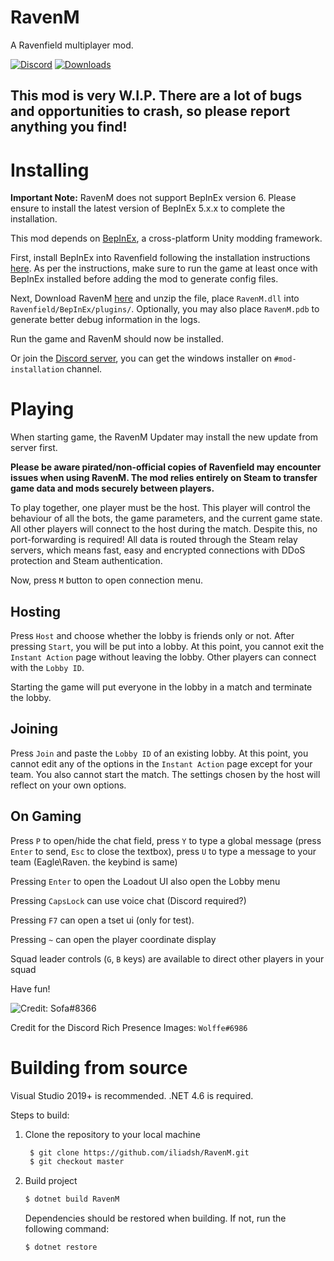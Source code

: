 # RavenM

A Ravenfield multiplayer mod.

[![Discord](https://img.shields.io/discord/458403487982682113.svg?label=Discord&logo=Discord&colorB=7289da&style=for-the-badge)](https://discord.gg/63zE4gY)
[![Downloads](https://img.shields.io/github/downloads/ABigPickle/RavenM/total.svg?label=Downloads&logo=GitHub&style=for-the-badge)](https://github.com/ABigPickle/RavenM/releases/latest)

## This mod is very **W.I.P.** There are a lot of bugs and opportunities to crash, so please report anything you find!

# Installing

<b>Important Note:</b> RavenM does not support BepInEx version 6. Please ensure to install the latest version of BepInEx 5.x.x to complete the installation.

This mod depends on [BepInEx](https://github.com/BepInEx/BepInEx), a cross-platform Unity modding framework. 

First, install BepInEx into Ravenfield following the installation instructions [here](https://docs.bepinex.dev/articles/user_guide/installation/index.html). As per the instructions, make sure to run the game at least once with BepInEx installed before adding the mod to generate config files.

Next, Download RavenM [here](https://github.com/iliadsh/RavenM/releases/latest) and unzip the file, place `RavenM.dll` into `Ravenfield/BepInEx/plugins/`. Optionally, you may also place `RavenM.pdb` to generate better debug information in the logs.

Run the game and RavenM should now be installed.

Or join the [Discord server](https://discord.gg/63zE4gY), you can get the windows installer on `#mod-installation` channel.

# Playing

When starting game, the RavenM Updater may install the new update from server first.

**Please be aware pirated/non-official copies of Ravenfield may encounter issues when using RavenM.</b> The mod relies entirely on Steam to transfer game data and mods securely between players.**

To play together, one player must be the host. This player will control the behaviour of all the bots, the game parameters, and the current game state. All other players will connect to the host during the match. Despite this, no port-forwarding is required! All data is routed through the Steam relay servers, which means fast, easy and encrypted connections with DDoS protection and Steam authentication.

Now, press `M` button to open connection menu.

## Hosting
Press `Host` and choose whether the lobby is friends only or not. After pressing `Start`, you will be put into a lobby. At this point, you cannot exit the `Instant Action` page without leaving the lobby. Other players can connect with the `Lobby ID`.

Starting the game will put everyone in the lobby in a match and terminate the lobby.

## Joining
Press `Join` and paste the `Lobby ID` of an existing lobby. At this point, you cannot edit any of the options in the `Instant Action` page except for your team. You also cannot start the match. The settings chosen by the host will reflect on your own options.

## On Gaming

Press `P` to open/hide the chat field, press `Y` to type a global message (press `Enter` to send, `Esc` to close the textbox), press `U` to type a message to your team (Eagle\Raven. the keybind is same) 

Pressing `Enter` to open the Loadout UI also open the Lobby menu

Pressing `CapsLock` can use voice chat (Discord required?)

Pressing `F7` can open a tset ui (only for test).

Pressing `~` can open the player coordinate display

Squad leader controls (`G`, `B` keys) are available to direct other players in your squad

Have fun!

![Credit: Sofa#8366](https://steamuserimages-a.akamaihd.net/ugc/1917988387306327667/C90622D8C9B8B654E187AA5038A84759DFF050D9/)

Credit for the Discord Rich Presence Images: `Wolffe#6986`

# Building from source

Visual Studio 2019+ is recommended. .NET 4.6 is required.

Steps to build:

1. Clone the repository to your local machine
   
   ```bash
    $ git clone https://github.com/iliadsh/RavenM.git
    $ git checkout master
    ```

2. Build project

    ```bash
    $ dotnet build RavenM
    ```

    Dependencies should be restored when building. If not, run the following command:

    ```bash
    $ dotnet restore
    ```
